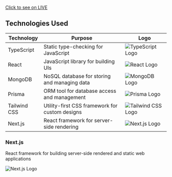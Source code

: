[Click to see on LIVE](https://rent-app-clone-ten.vercel.app/)
## Technologies Used

| Technology   | Purpose                                    | Logo                                                                |
|--------------|--------------------------------------------|---------------------------------------------------------------------|
| TypeScript   | Static type-checking for JavaScript        | ![TypeScript Logo](https://upload.wikimedia.org/wikipedia/commons/4/4c/Typescript_logo_2020.svg)      |
| React        | JavaScript library for building UIs        | ![React Logo](https://upload.wikimedia.org/wikipedia/commons/a/a7/React-icon.svg)                           |
| MongoDB      | NoSQL database for storing and managing data| ![MongoDB Logo](https://upload.wikimedia.org/wikipedia/en/thumb/4/45/MongoDB-Logo.svg/1200px-MongoDB-Logo.svg.png) |
| Prisma       | ORM tool for database access and management| ![Prisma Logo](https://pbs.twimg.com/profile_images/1273802546593638400/t3KbTPhW_400x400.jpg)      |
| Tailwind CSS | Utility-first CSS framework for custom designs| ![Tailwind CSS Logo](https://seeklogo.com/images/T/tailwind-css-logo-5AD4175897-seeklogo.com.png)    |
| Next.js      | React framework for server-side rendering  | ![Next.js Logo](https://upload.wikimedia.org/wikipedia/commons/8/8e/Nextjs-logo.svg)                           |


### Next.js
React framework for building server-side rendered and static web applications

![Next.js Logo](https://upload.wikimedia.org/wikipedia/commons/8/8e/Nextjs-logo.svg)
